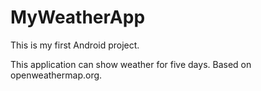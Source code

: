 # MyWeatherApp
This is my first Android project.

This application can show weather for five days. Based on openweathermap.org.

